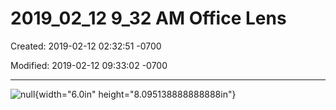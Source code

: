# 2019_02_12 9_32 AM Office Lens

Created: 2019-02-12 02:32:51 -0700

Modified: 2019-02-12 09:33:02 -0700

---

![null](../media/Pages-2019_02_12-9_32-AM-Office-Lens-image1.jpg){width="6.0in" height="8.095138888888888in"}
